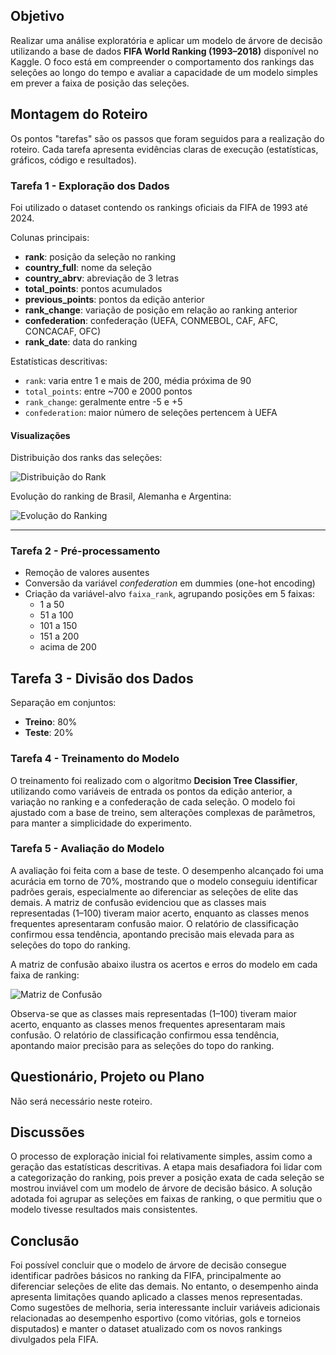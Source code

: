## Objetivo

Realizar uma análise exploratória e aplicar um modelo de árvore de decisão utilizando a base de dados **FIFA World Ranking (1993–2018)** disponível no Kaggle. O foco está em compreender o comportamento dos rankings das seleções ao longo do tempo e avaliar a capacidade de um modelo simples em prever a faixa de posição das seleções.


## Montagem do Roteiro

Os pontos "tarefas" são os passos que foram seguidos para a realização do roteiro. Cada tarefa apresenta evidências claras de execução (estatísticas, gráficos, código e resultados).


### Tarefa 1 - Exploração dos Dados

Foi utilizado o dataset contendo os rankings oficiais da FIFA de 1993 até 2024.

Colunas principais:
- **rank**: posição da seleção no ranking
- **country_full**: nome da seleção
- **country_abrv**: abreviação de 3 letras
- **total_points**: pontos acumulados
- **previous_points**: pontos da edição anterior
- **rank_change**: variação de posição em relação ao ranking anterior
- **confederation**: confederação (UEFA, CONMEBOL, CAF, AFC, CONCACAF, OFC)
- **rank_date**: data do ranking

Estatísticas descritivas:
- `rank`: varia entre 1 e mais de 200, média próxima de 90
- `total_points`: entre ~700 e 2000 pontos
- `rank_change`: geralmente entre -5 e +5
- `confederation`: maior número de seleções pertencem à UEFA

#### Visualizações

Distribuição dos ranks das seleções:

![Distribuição do Rank](distribuicao_rank.png)

Evolução do ranking de Brasil, Alemanha e Argentina:

![Evolução do Ranking](evolucao_ranking.png)

---

### Tarefa 2 - Pré-processamento

- Remoção de valores ausentes  
- Conversão da variável *confederation* em dummies (one-hot encoding)  
- Criação da variável-alvo `faixa_rank`, agrupando posições em 5 faixas:  
  - 1 a 50  
  - 51 a 100  
  - 101 a 150  
  - 151 a 200  
  - acima de 200 

## Tarefa 3 - Divisão dos Dados

Separação em conjuntos:
- **Treino**: 80%  
- **Teste**: 20%

### Tarefa 4 - Treinamento do Modelo

O treinamento foi realizado com o algoritmo **Decision Tree Classifier**, utilizando como variáveis de entrada os pontos da edição anterior, a variação no ranking e a confederação de cada seleção. O modelo foi ajustado com a base de treino, sem alterações complexas de parâmetros, para manter a simplicidade do experimento.


### Tarefa 5 - Avaliação do Modelo

A avaliação foi feita com a base de teste. O desempenho alcançado foi uma acurácia em torno de 70%, mostrando que o modelo conseguiu identificar padrões gerais, especialmente ao diferenciar as seleções de elite das demais. A matriz de confusão evidenciou que as classes mais representadas (1–100) tiveram maior acerto, enquanto as classes menos frequentes apresentaram confusão maior. O relatório de classificação confirmou essa tendência, apontando precisão mais elevada para as seleções do topo do ranking.  

A matriz de confusão abaixo ilustra os acertos e erros do modelo em cada faixa de ranking:

![Matriz de Confusão](matriz_confusao.png)

Observa-se que as classes mais representadas (1–100) tiveram maior acerto, enquanto as classes menos frequentes apresentaram mais confusão. O relatório de classificação confirmou essa tendência, apontando maior precisão para as seleções do topo do ranking.

## Questionário, Projeto ou Plano

Não será necessário neste roteiro.

## Discussões

O processo de exploração inicial foi relativamente simples, assim como a geração das estatísticas descritivas. A etapa mais desafiadora foi lidar com a categorização do ranking, pois prever a posição exata de cada seleção se mostrou inviável com um modelo de árvore de decisão básico. A solução adotada foi agrupar as seleções em faixas de ranking, o que permitiu que o modelo tivesse resultados mais consistentes.


## Conclusão

Foi possível concluir que o modelo de árvore de decisão consegue identificar padrões básicos no ranking da FIFA, principalmente ao diferenciar seleções de elite das demais. No entanto, o desempenho ainda apresenta limitações quando aplicado a classes menos representadas. Como sugestões de melhoria, seria interessante incluir variáveis adicionais relacionadas ao desempenho esportivo (como vitórias, gols e torneios disputados) e manter o dataset atualizado com os novos rankings divulgados pela FIFA.

